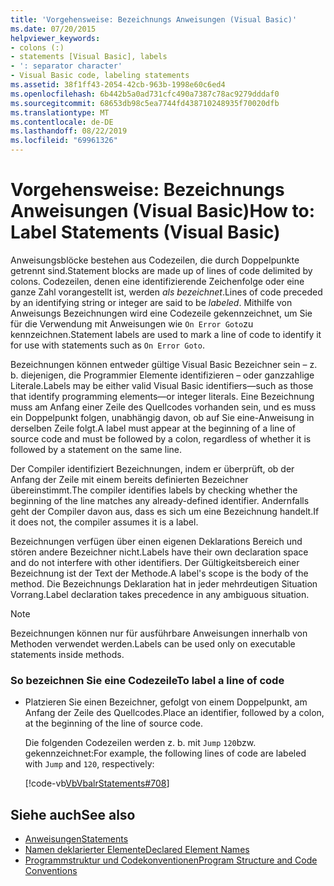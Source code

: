 ```yaml
---
title: 'Vorgehensweise: Bezeichnungs Anweisungen (Visual Basic)'
ms.date: 07/20/2015
helpviewer_keywords:
- colons (:)
- statements [Visual Basic], labels
- ': separator character'
- Visual Basic code, labeling statements
ms.assetid: 38f1ff43-2054-42cb-963b-1998e60c6ed4
ms.openlocfilehash: 6b442b5a0ad731cfc490a7387c78ac9279dddaf0
ms.sourcegitcommit: 68653db98c5ea7744fd438710248935f70020dfb
ms.translationtype: MT
ms.contentlocale: de-DE
ms.lasthandoff: 08/22/2019
ms.locfileid: "69961326"
---
```

# <a name="how-to-label-statements-visual-basic"></a><span data-ttu-id="f9a23-102">Vorgehensweise: Bezeichnungs Anweisungen (Visual Basic)</span><span class="sxs-lookup"><span data-stu-id="f9a23-102">How to: Label Statements (Visual Basic)</span></span>
<span data-ttu-id="f9a23-103">Anweisungsblöcke bestehen aus Codezeilen, die durch Doppelpunkte getrennt sind.</span><span class="sxs-lookup"><span data-stu-id="f9a23-103">Statement blocks are made up of lines of code delimited by colons.</span></span> <span data-ttu-id="f9a23-104">Codezeilen, denen eine identifizierende Zeichenfolge oder eine ganze Zahl vorangestellt ist, werden *als bezeichnet*.</span><span class="sxs-lookup"><span data-stu-id="f9a23-104">Lines of code preceded by an identifying string or integer are said to be *labeled*.</span></span> <span data-ttu-id="f9a23-105">Mithilfe von Anweisungs Bezeichnungen wird eine Codezeile gekennzeichnet, um Sie für die Verwendung mit Anweisungen wie `On Error Goto`zu kennzeichnen.</span><span class="sxs-lookup"><span data-stu-id="f9a23-105">Statement labels are used to mark a line of code to identify it for use with statements such as `On Error Goto`.</span></span>  
  
 <span data-ttu-id="f9a23-106">Bezeichnungen können entweder gültige Visual Basic Bezeichner sein – z. b. diejenigen, die Programmier Elemente identifizieren – oder ganzzahlige Literale.</span><span class="sxs-lookup"><span data-stu-id="f9a23-106">Labels may be either valid Visual Basic identifiers—such as those that identify programming elements—or integer literals.</span></span> <span data-ttu-id="f9a23-107">Eine Bezeichnung muss am Anfang einer Zeile des Quellcodes vorhanden sein, und es muss ein Doppelpunkt folgen, unabhängig davon, ob auf Sie eine-Anweisung in derselben Zeile folgt.</span><span class="sxs-lookup"><span data-stu-id="f9a23-107">A label must appear at the beginning of a line of source code and must be followed by a colon, regardless of whether it is followed by a statement on the same line.</span></span>  
  
 <span data-ttu-id="f9a23-108">Der Compiler identifiziert Bezeichnungen, indem er überprüft, ob der Anfang der Zeile mit einem bereits definierten Bezeichner übereinstimmt.</span><span class="sxs-lookup"><span data-stu-id="f9a23-108">The compiler identifies labels by checking whether the beginning of the line matches any already-defined identifier.</span></span> <span data-ttu-id="f9a23-109">Andernfalls geht der Compiler davon aus, dass es sich um eine Bezeichnung handelt.</span><span class="sxs-lookup"><span data-stu-id="f9a23-109">If it does not, the compiler assumes it is a label.</span></span>  
  
 <span data-ttu-id="f9a23-110">Bezeichnungen verfügen über einen eigenen Deklarations Bereich und stören andere Bezeichner nicht.</span><span class="sxs-lookup"><span data-stu-id="f9a23-110">Labels have their own declaration space and do not interfere with other identifiers.</span></span> <span data-ttu-id="f9a23-111">Der Gültigkeitsbereich einer Bezeichnung ist der Text der Methode.</span><span class="sxs-lookup"><span data-stu-id="f9a23-111">A label's scope is the body of the method.</span></span> <span data-ttu-id="f9a23-112">Die Bezeichnungs Deklaration hat in jeder mehrdeutigen Situation Vorrang.</span><span class="sxs-lookup"><span data-stu-id="f9a23-112">Label declaration takes precedence in any ambiguous situation.</span></span>  
  
> [!NOTE]
> <span data-ttu-id="f9a23-113">Bezeichnungen können nur für ausführbare Anweisungen innerhalb von Methoden verwendet werden.</span><span class="sxs-lookup"><span data-stu-id="f9a23-113">Labels can be used only on executable statements inside methods.</span></span>  
  
### <a name="to-label-a-line-of-code"></a><span data-ttu-id="f9a23-114">So bezeichnen Sie eine Codezeile</span><span class="sxs-lookup"><span data-stu-id="f9a23-114">To label a line of code</span></span>  
  
- <span data-ttu-id="f9a23-115">Platzieren Sie einen Bezeichner, gefolgt von einem Doppelpunkt, am Anfang der Zeile des Quellcodes.</span><span class="sxs-lookup"><span data-stu-id="f9a23-115">Place an identifier, followed by a colon, at the beginning of the line of source code.</span></span>  
  
     <span data-ttu-id="f9a23-116">Die folgenden Codezeilen werden z. b. mit `Jump` `120`bzw. gekennzeichnet:</span><span class="sxs-lookup"><span data-stu-id="f9a23-116">For example, the following lines of code are labeled with `Jump` and `120`, respectively:</span></span>  
  
     [!code-vb[VbVbalrStatements#708](~/samples/snippets/visualbasic/VS_Snippets_VBCSharp/VbVbalrStatements/VB/Class1.vb#708)]  
  
## <a name="see-also"></a><span data-ttu-id="f9a23-117">Siehe auch</span><span class="sxs-lookup"><span data-stu-id="f9a23-117">See also</span></span>

- [<span data-ttu-id="f9a23-118">Anweisungen</span><span class="sxs-lookup"><span data-stu-id="f9a23-118">Statements</span></span>](../../../visual-basic/programming-guide/language-features/statements.md)
- [<span data-ttu-id="f9a23-119">Namen deklarierter Elemente</span><span class="sxs-lookup"><span data-stu-id="f9a23-119">Declared Element Names</span></span>](../../../visual-basic/programming-guide/language-features/declared-elements/declared-element-names.md)
- [<span data-ttu-id="f9a23-120">Programmstruktur und Codekonventionen</span><span class="sxs-lookup"><span data-stu-id="f9a23-120">Program Structure and Code Conventions</span></span>](../../../visual-basic/programming-guide/program-structure/program-structure-and-code-conventions.md)
